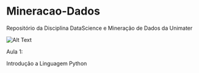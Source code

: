 # Mineracao-Dados

Repositório da Disciplina DataScience e Mineração de Dados da Unimater

![Alt Text]([https://giphy.com/gifs/Giflytics-gif-jazminantoinette-giflytics-xT9C25UNTwfZuk85WP](https://www.google.com/url?sa=i&url=https%3A%2F%2Fgiphy.com%2Fexplore%2Fdata-engineer&psig=AOvVaw0kDtC80joUsfYRrmSUmJQP&ust=1677783064981000&source=images&cd=vfe&ved=0CA8QjRxqFwoTCLiPg4-zu_0CFQAAAAAdAAAAABA3))

Aula 1:

Introdução a Linguagem Python
